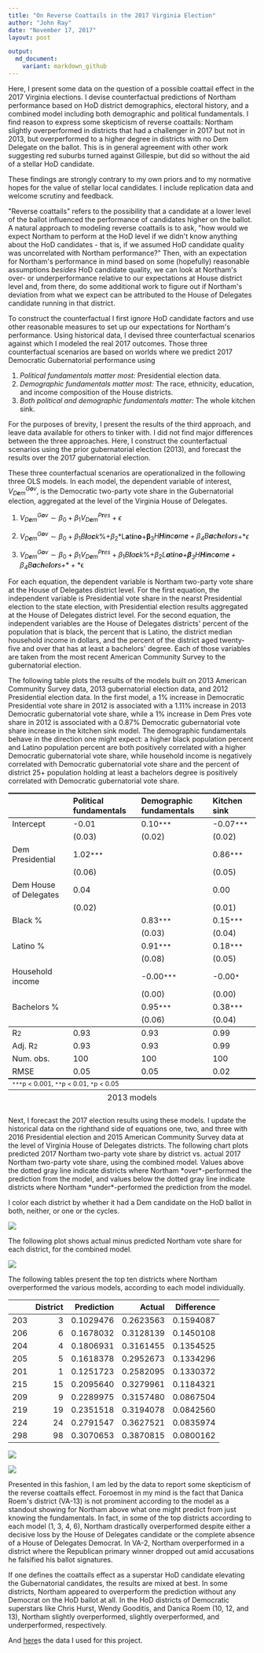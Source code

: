 ```yaml
---
title: "On Reverse Coattails in the 2017 Virginia Election"
author: "John Ray"
date: "November 17, 2017"
layout: post

output: 
  md_document:
    variant: markdown_github
---
```


Here, I present some data on the question of a possible coattail effect in the 2017 Virginia elections. I devise counterfactual predictions of Northam performance based on HoD district demographics, electoral history, and a combined model including both demographic and political fundamentals. I find reason to express some skepticism of reverse coattails: Northam slightly overperformed in districts that had a challenger in 2017 but not in 2013, but overperformed to a higher degree in districts with no Dem Delegate on the ballot. This is in general agreement with other work suggesting red suburbs turned against Gillespie, but did so without the aid of a stellar HoD candidate.

These findings are strongly contrary to my own priors and to my normative hopes for the value of stellar local candidates. I include replication data and welcome scrutiny and feedback.

"Reverse coattails" refers to the possibility that a candidate at a lower level of the ballot influenced the performance of candidates higher on the ballot. A natural approach to modeling reverse coattails is to ask, "how would we expect Northam to perform at the HoD level if we didn't know anything about the HoD candidates - that is, if we assumed HoD candidate quality was uncorrelated with Northam performance?" Then, with an expectation for Northam's performance in mind based on some (hopefully) reasonable assumptions *besides* HoD candidate quality, we can look at Northam's over- or underperformance relative to our expectations at House district level and, from there, do some additional work to figure out if Northam's deviation from what we expect can be attributed to the House of Delegates candidate running in that district.

To construct the counterfactual I first ignore HoD candidate factors and use other reasonable measures to set up our expectations for Northam's performance. Using historical data, I devised three counterfactual scenarios against which I modeled the real 2017 outcomes. Those three counterfactual scenarios are based on worlds where we predict 2017 Democratic Gubernatorial performance using

1.  *Political fundamentals matter most:* Presidential election data.
2.  *Demographic fundamentals matter most:* The race, ethnicity, education, and income composition of the House districts.
3.  *Both political and demographic fundamentals matter:* The whole kitchen sink.

For the purposes of brevity, I present the results of the third approach, and leave data available for others to tinker with. I did not find major differences between the three approaches. Here, I construct the counterfactual scenarios using the prior gubernatorial election (2013), and forecast the results over the 2017 gubernatorial election.

These three counterfactual scenarios are operationalized in the following three OLS models. In each model, the dependent variable of interest, *V*<sub>*D**e**m*</sub><sup>*G**o**v*</sup>, is the Democratic two-party vote share in the Gubernatorial election, aggregated at the level of the Virginia House of Delegates.

1.  *V*<sub>*D**e**m*</sub><sup>*G**o**v*</sup> ∼ *β*<sub>0</sub> + *β*<sub>1</sub>*V*<sub>*D**e**m*</sub><sup>*P**r**es*</sup> + *ϵ*

2.  *V*<sub>*D**e**m*</sub><sup>*G**o**v*</sup> ∼ *β*<sub>0</sub> + *β*<sub>1</sub>*B**l**a**c**k*%+*β*<sub>2</sub>*L**a**t**i**n**o**+**β**<sub>3</sub>*H**H**i**n**c**o**m**e** + *β*<sub>4</sub>*B**a**c**h**e**l**o**r**s**+**ϵ*

3.  *V*<sub>*D**e**m*</sub><sup>*G**o**v*</sup> ∼ *β*<sub>0</sub> + *β*<sub>1</sub>*V*<sub>*D**e**m*</sub><sup>*P**r**es*</sup> + *β*<sub>1</sub>*B**l**a**c**k*%+*β*<sub>2</sub>*L**a**t**i**n**o**+**β**<sub>3</sub>*H**H**i**n**c**o**m**e** + *β*<sub>4</sub>*B**a**c**h**e**l**o**r**s**+** + *ϵ

For each equation, the dependent variable is Northam two-party vote share at the House of Delegates district level. For the first equation, the independent variable is Presidential vote share in the nearst Presidential election to the state election, with Presidential election results aggregated at the House of Delegates district level. For the second equation, the independent variables are the House of Delegates districts' percent of the population that is black, the percent that is Latino, the district median household income in dollars, and the percent of the district aged twenty-five and over that has at least a bachelors' degree. Each of those variables are taken from the most recent American Community Survey to the gubernatorial election.

The following table plots the results of the models built on 2013 American Community Survey data, 2013 gubernatorial election data, and 2012 Presidential election data. In the first model, a 1% increase in Democratic Presidential vote share in 2012 is associated with a 1.11% increase in 2013 Democratic gubernatorial vote share, while a 1% increase in Dem Pres vote share in 2012 is associated with a 0.87% Democratic gubernatorial vote share increase in the kitchen sink model. The demographic fundamentals behave in the direction one might expect: a higher black population percent and Latino population percent are both positively correlated with a higher Democratic gubernatorial vote share, while household income is negatively correlated with Democratic gubernatorial vote share and the percent of district 25+ population holding at least a bachelors degree is positively correlated with Democratic gubernatorial vote share.

<table cellspacing="0" align="center" style="border: none;">
<caption align="bottom" style="margin-top:0.3em;">
2013 models
</caption>
<tr>
<th style="text-align: left; border-top: 2px solid black; border-bottom: 1px solid black; padding-right: 12px;">
<b></b>
</th>
<th style="text-align: left; border-top: 2px solid black; border-bottom: 1px solid black; padding-right: 12px;">
<b>Political fundamentals</b>
</th>
<th style="text-align: left; border-top: 2px solid black; border-bottom: 1px solid black; padding-right: 12px;">
<b>Demographic fundamentals</b>
</th>
<th style="text-align: left; border-top: 2px solid black; border-bottom: 1px solid black; padding-right: 12px;">
<b>Kitchen sink</b>
</th>
</tr>
<tr>
<td style="padding-right: 12px; border: none;">
Intercept
</td>
<td style="padding-right: 12px; border: none;">
-0.01
</td>
<td style="padding-right: 12px; border: none;">
0.10<sup style="vertical-align: 0px;">***</sup>
</td>
<td style="padding-right: 12px; border: none;">
-0.07<sup style="vertical-align: 0px;">***</sup>
</td>
</tr>
<tr>
<td style="padding-right: 12px; border: none;">
</td>
<td style="padding-right: 12px; border: none;">
(0.03)
</td>
<td style="padding-right: 12px; border: none;">
(0.02)
</td>
<td style="padding-right: 12px; border: none;">
(0.02)
</td>
</tr>
<tr>
<td style="padding-right: 12px; border: none;">
Dem Presidential
</td>
<td style="padding-right: 12px; border: none;">
1.02<sup style="vertical-align: 0px;">***</sup>
</td>
<td style="padding-right: 12px; border: none;">
</td>
<td style="padding-right: 12px; border: none;">
0.86<sup style="vertical-align: 0px;">***</sup>
</td>
</tr>
<tr>
<td style="padding-right: 12px; border: none;">
</td>
<td style="padding-right: 12px; border: none;">
(0.06)
</td>
<td style="padding-right: 12px; border: none;">
</td>
<td style="padding-right: 12px; border: none;">
(0.05)
</td>
</tr>
<tr>
<td style="padding-right: 12px; border: none;">
Dem House of Delegates
</td>
<td style="padding-right: 12px; border: none;">
0.04
</td>
<td style="padding-right: 12px; border: none;">
</td>
<td style="padding-right: 12px; border: none;">
0.00
</td>
</tr>
<tr>
<td style="padding-right: 12px; border: none;">
</td>
<td style="padding-right: 12px; border: none;">
(0.02)
</td>
<td style="padding-right: 12px; border: none;">
</td>
<td style="padding-right: 12px; border: none;">
(0.01)
</td>
</tr>
<tr>
<td style="padding-right: 12px; border: none;">
Black %
</td>
<td style="padding-right: 12px; border: none;">
</td>
<td style="padding-right: 12px; border: none;">
0.83<sup style="vertical-align: 0px;">***</sup>
</td>
<td style="padding-right: 12px; border: none;">
0.15<sup style="vertical-align: 0px;">***</sup>
</td>
</tr>
<tr>
<td style="padding-right: 12px; border: none;">
</td>
<td style="padding-right: 12px; border: none;">
</td>
<td style="padding-right: 12px; border: none;">
(0.03)
</td>
<td style="padding-right: 12px; border: none;">
(0.04)
</td>
</tr>
<tr>
<td style="padding-right: 12px; border: none;">
Latino %
</td>
<td style="padding-right: 12px; border: none;">
</td>
<td style="padding-right: 12px; border: none;">
0.91<sup style="vertical-align: 0px;">***</sup>
</td>
<td style="padding-right: 12px; border: none;">
0.18<sup style="vertical-align: 0px;">***</sup>
</td>
</tr>
<tr>
<td style="padding-right: 12px; border: none;">
</td>
<td style="padding-right: 12px; border: none;">
</td>
<td style="padding-right: 12px; border: none;">
(0.08)
</td>
<td style="padding-right: 12px; border: none;">
(0.05)
</td>
</tr>
<tr>
<td style="padding-right: 12px; border: none;">
Household income
</td>
<td style="padding-right: 12px; border: none;">
</td>
<td style="padding-right: 12px; border: none;">
-0.00<sup style="vertical-align: 0px;">***</sup>
</td>
<td style="padding-right: 12px; border: none;">
-0.00<sup style="vertical-align: 0px;">*</sup>
</td>
</tr>
<tr>
<td style="padding-right: 12px; border: none;">
</td>
<td style="padding-right: 12px; border: none;">
</td>
<td style="padding-right: 12px; border: none;">
(0.00)
</td>
<td style="padding-right: 12px; border: none;">
(0.00)
</td>
</tr>
<tr>
<td style="padding-right: 12px; border: none;">
Bachelors %
</td>
<td style="padding-right: 12px; border: none;">
</td>
<td style="padding-right: 12px; border: none;">
0.95<sup style="vertical-align: 0px;">***</sup>
</td>
<td style="padding-right: 12px; border: none;">
0.38<sup style="vertical-align: 0px;">***</sup>
</td>
</tr>
<tr>
<td style="padding-right: 12px; border: none;">
</td>
<td style="padding-right: 12px; border: none;">
</td>
<td style="padding-right: 12px; border: none;">
(0.06)
</td>
<td style="padding-right: 12px; border: none;">
(0.04)
</td>
</tr>
<tr>
<td style="border-top: 1px solid black;">
R<sup style="vertical-align: 0px;">2</sup>
</td>
<td style="border-top: 1px solid black;">
0.93
</td>
<td style="border-top: 1px solid black;">
0.93
</td>
<td style="border-top: 1px solid black;">
0.99
</td>
</tr>
<tr>
<td style="padding-right: 12px; border: none;">
Adj. R<sup style="vertical-align: 0px;">2</sup>
</td>
<td style="padding-right: 12px; border: none;">
0.93
</td>
<td style="padding-right: 12px; border: none;">
0.93
</td>
<td style="padding-right: 12px; border: none;">
0.99
</td>
</tr>
<tr>
<td style="padding-right: 12px; border: none;">
Num. obs.
</td>
<td style="padding-right: 12px; border: none;">
100
</td>
<td style="padding-right: 12px; border: none;">
100
</td>
<td style="padding-right: 12px; border: none;">
100
</td>
</tr>
<tr>
<td style="border-bottom: 2px solid black;">
RMSE
</td>
<td style="border-bottom: 2px solid black;">
0.05
</td>
<td style="border-bottom: 2px solid black;">
0.05
</td>
<td style="border-bottom: 2px solid black;">
0.02
</td>
</tr>
<tr>
<td style="padding-right: 12px; border: none;" colspan="5">
<span style="font-size:0.8em"><sup style="vertical-align: 0px;">***</sup>p &lt; 0.001, <sup style="vertical-align: 0px;">**</sup>p &lt; 0.01, <sup style="vertical-align: 0px;">*</sup>p &lt; 0.05</span>
</td>
</tr>
</table>
Next, I forecast the 2017 election results using these models. I update the historical data on the righthand side of equations one, two, and three with 2016 Presidential election and 2015 American Community Survey data at the level of Virginia House of Delegates districts. The following chart plots predicted 2017 Northam two-party vote share by district vs. actual 2017 Northam two-party vote share, using the combined model. Values above the dotted gray line indicate districts where Northam *over*-performed the prediction from the model, and values below the dotted gray line indicate districts where Northam *under*-performed the prediction from the model.

I color each district by whether it had a Dem candidate on the HoD ballot in both, neither, or one or the cycles.

![](2017/11/19/figure/plots-1.png)

The following plot shows actual minus predicted Northam vote share for each district, for the combined model.

![](2017/11/19/figure/diff-1.png)

The following tables present the top ten districts where Northam overperformed the various models, according to each model individually.

|     |  District|  Prediction|     Actual|  Difference|
|-----|---------:|-----------:|----------:|-----------:|
| 203 |         3|   0.1029476|  0.2623563|   0.1594087|
| 206 |         6|   0.1678032|  0.3128139|   0.1450108|
| 204 |         4|   0.1806931|  0.3161455|   0.1354525|
| 205 |         5|   0.1618378|  0.2952673|   0.1334296|
| 201 |         1|   0.1251723|  0.2582095|   0.1330372|
| 215 |        15|   0.2095640|  0.3279961|   0.1184321|
| 209 |         9|   0.2289975|  0.3157480|   0.0867504|
| 219 |        19|   0.2351518|  0.3194078|   0.0842560|
| 224 |        24|   0.2791547|  0.3627521|   0.0835974|
| 298 |        98|   0.3070653|  0.3870815|   0.0800162|

![](/2017/11/19/figure/unnamed-chunk-2-1.png)

![](figure/unnamed-chunk-3-1.png)

Presented in this fashion, I am led by the data to report some skepticism of the reverse coattails effect. Foroemost in my mind is the fact that Danica Roem's district (VA-13) is not prominent according to the model as a standout showing for Northam above what one might predict from just knowing the fundamentals. In fact, in some of the top districts according to each model (1, 3, 4, 6), Northam drastically overperformed despite either a decisive loss by the House of Delegates candidate or the complete absence of a House of Delegates Democrat. In VA-2, Northam overperformed in a district where the Republican primary winner dropped out amid accusations he falsified his ballot signatures.

If one defines the coattails effect as a superstar HoD candidate elevating the Gubernatorial candidates, the results are mixed at best. In some districts, Northam appeared to overperform the prediction without any Democrat on the HoD ballot at all. In the HoD districts of Democratic superstars like Chris Hurst, Wendy Gooditis, and Danica Roem (10, 12, and 13), Northam slightly overperformed, slightly overperformed, and underperformed, respectively.

And [here](https://johnlray.github.io/2017/11/19/figure/va_long.csv)s the data I used for this project.